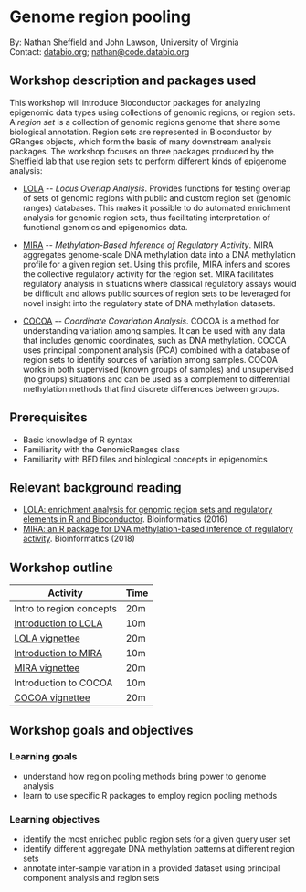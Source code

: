 # Genome region pooling

By: Nathan Sheffield and John Lawson, University of Virginia  
Contact: [databio.org](http://databio.org); nathan@code.databio.org

## Workshop description and packages used

This workshop will introduce Bioconductor packages for analyzing epigenomic data types using collections of genomic regions, or region sets. A *region set* is a collection of genomic regions genome that share some biological annotation. Region sets are represented in Bioconductor by GRanges objects, which form the basis of many downstream analysis packages. The workshop focuses on three packages produced by the Sheffield lab that use region sets to perform different kinds of epigenome analysis:

* [LOLA](http://bioconductor.org/packages/LOLA/) -- *Locus Overlap Analysis*. Provides functions for testing overlap of sets of genomic regions with public and custom region set (genomic ranges) databases. This makes it possible to do automated enrichment analysis for genomic region sets, thus facilitating interpretation of functional genomics and epigenomics data.

* [MIRA](http://bioconductor.org/packages/MIRA/) -- *Methylation-Based Inference of Regulatory Activity*. MIRA aggregates genome-scale DNA methylation data into a DNA methylation profile for a given region set. Using this profile, MIRA infers and scores the collective regulatory activity for the region set. MIRA facilitates regulatory analysis in situations where classical regulatory assays would be difficult and allows public sources of region sets to be leveraged for novel insight into the regulatory state of DNA methylation datasets.

* [COCOA](http://bioconductor.org/packages/COCOA/) -- *Coordinate Covariation Analysis*. COCOA is a method for understanding variation among samples. It can be used with any data that includes genomic coordinates, such as DNA methylation. COCOA uses principal component analysis (PCA) combined with a database of region sets to identify sources of variation among samples. COCOA works in both supervised (known groups of samples) and unsupervised (no groups) situations and can be used as a complement to differential methylation methods that find discrete differences between groups.

## Prerequisites

* Basic knowledge of R syntax
* Familiarity with the GenomicRanges class
* Familiarity with BED files and biological concepts in epigenomics

## Relevant background reading

- [LOLA: enrichment analysis for genomic region sets and regulatory elements in R and Bioconductor](https://academic.oup.com/bioinformatics/article/32/4/587/1743969). Bioinformatics (2016)
- [MIRA: an R package for DNA methylation-based inference of regulatory activity](https://academic.oup.com/bioinformatics/article/34/15/2649/4916061). Bioinformatics (2018)

## Workshop outline 

| Activity                                                      | Time |
|---------------------------------------------------------------|------|
| Intro to region concepts                                      													| 20m  |
| [Introduction to LOLA](http://databio.org/slides/lola.html)   													| 10m  |
| [LOLA vignettee](https://bioconductor.org/packages/release/bioc/vignettes/LOLA/inst/doc/gettingStarted.html)		| 20m  |
| [Introduction to MIRA](http://databio.org/slides/mira.html)   													| 10m  |
| [MIRA vignettee](https://bioconductor.org/packages/release/bioc/vignettes/MIRA/inst/doc/GettingStarted.html)	 	| 20m  |
| Introduction to COCOA                                         													| 10m  |
| [COCOA vignettee](https://bioconductor.org/packages/release/bioc/vignettes/COCOA/inst/doc/IntroToCOCOA.html) 		| 20m  |


## Workshop goals and objectives

### Learning goals

* understand how region pooling methods bring power to genome analysis
* learn to use specific R packages to employ region pooling methods

### Learning objectives

* identify the most enriched public region sets for a given query user set
* identify different aggregate DNA methylation patterns at different region sets
* annotate inter-sample variation in a provided dataset using principal component analysis and region sets 
